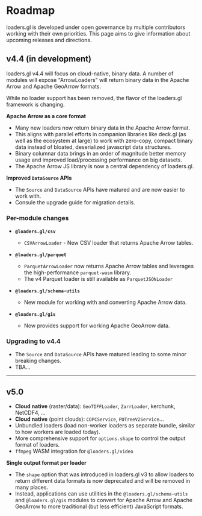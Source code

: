 # Roadmap

loaders.gl is developed under open governance by multiple contributors working with their own priorities. This page aims to give information about upcoming releases and directions.

## v4.4 (in development)

loaders.gl v4.4 will focus on cloud-native, binary data.
A number of modules will expose "ArrowLoaders" will return binary data in the Apache Arrow and Apache GeoArrow formats.

While no loader support has been removed, the flavor of the loaders.gl framework is changing.

**Apache Arrow as a core format**

- Many new loaders now return binary data in the Apache Arrow format.
- This aligns with parallel efforts in companion libraries like deck.gl (as well as the ecosystem at large) to work with zero-copy, compact binary data instead of bloated, deserialized javascript data structures.
- Binary columnar data brings in an order of magnitude better memory usage and improved load/processing performance on big datasets.
- The Apache Arrow JS library is now a central dependency of loaders.gl.

**Improved `DataSource` APIs**

- The `Source` and `DataSource` APIs have matured and are now easier to work with.
- Consule the upgrade guide for migration details.

### Per-module changes

- **`@loaders.gl/csv`**

  - `CSVArrowLoader` - New CSV loader that returns Apache Arrow tables.

- **`@loaders.gl/parquet`**

  - `ParquetArrowLoader` now returns Apache Arrow tables and leverages the high-performance `parquet-wasm` library.
  - The v4 Parquet loader is still available as `ParquetJSONLoader`

- **`@loaders.gl/schema-utils`**

  - New module for working with and converting Apache Arrow data.

- **`@loaders.gl/gis`**
  - Now provides support for working Apache GeoArrow data.

### Upgrading to v4.4

- The `Source` and `DataSource` APIs have matured leading to some minor breaking changes.
- TBA...

---

## v5.0

- **Cloud native** (raster/data): `GeoTIFFLoader`, `ZarrLoader`, kerchunk, NetCDF4, ...
- **Cloud native** (point clouds): `COPCService`, `POTreeV2Service`...
- Unbundled loaders (load non-worker loaders as separate bundle, similar to how workers are loaded today).
- More comprehensive support for `options.shape` to control the output format of loaders.
- `ffmpeg` WASM integration for `@loaders.gl/video`

**Single output format per loader**

- The `shape` option that was introduced in loaders.gl v3 to allow loaders to return different data formats is now deprecated and will be removed in many places.
- Instead, applications can use utilities in the `@loaders.gl/schema-utils` and `@loaders.gl/gis` modules to convert for Apache Arrow and Apache GeoArrow to more traditional (but less efficient) JavaScript formats.
